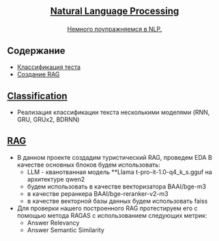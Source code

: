 <!-- markdownlint-disable first-line-h1 -->
<!-- markdownlint-disable html -->
<!-- markdownlint-disable no-duplicate-header -->

<h2>
<p align="center">
  <a href="">Natural Language Processing</a>
</p>
</h2>

<p align="center">
<a href="">Немного поупражняемся в NLP.</a>       
</p>

## Содержание
- [Классификация теста](#Classification)
- [Создание RAG](#RAG)

## [Classification](https://github.com/DEDMOPO3PEAHIMATOP/Deep-Learning/blob/main/NLP/TextClassification_(no_widjets).ipynb)
- Реализация классификации текста несколькими моделями (RNN, GRU, GRUx2, BDRNN)

## [RAG](https://github.com/DEDMOPO3PEAHIMATOP/Deep-Learning/blob/main/NLP/RAG_no_widjets%20.ipynb)
- В данном проекте создадим туристический RAG, проведем EDA
  В качестве основных блоков будем использовать:
  - LLM - кванотванная модель **Llama t-pro-it-1.0-q4_k_s.gguf на архитектуре qwen2
  - будем использовать в качестве векторизатора BAAI/bge-m3
  - в качестве реранкера BAAI/bge-reranker-v2-m3
  - в качестве векторной базы данных будем использовать faiss
- Для проверки нашего построенного RAG протестируем его с помощью метода RAGAS с использованием следующих метрик:
  - Answer Relevancy
  - Answer Semantic Similarity
